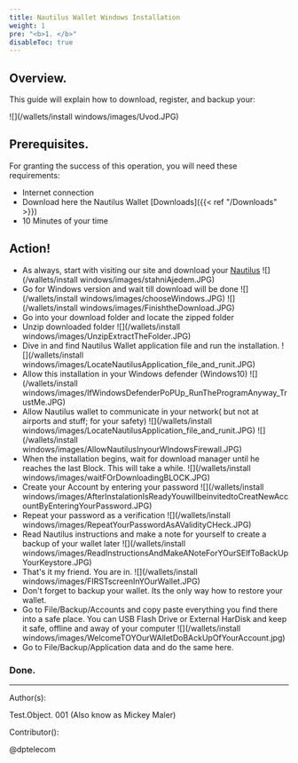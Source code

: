 ```yaml
---
title: Nautilus Wallet Windows Installation
weight: 1
pre: "<b>1. </b>"
disableToc: true
---
```


## Overview.

This guide will explain how to download, register, and backup your:

![](/wallets/install windows/images/Uvod.JPG)

## Prerequisites.

For granting the success of this operation, you will need these requirements:

* Internet connection
* Download here the Nautilus Wallet [Downloads]({{< ref "/Downloads" >}})
* 10 Minutes of your time

## Action!

* As always, start with visiting our site and download your [Nautilus](https://pirl.io/en/nautilus-wallet/)
![](/wallets/install windows/images/stahniAjedem.JPG)
* Go for Windows version and wait till download will be done
![](/wallets/install windows/images/chooseWindows.JPG)
![](/wallets/install windows/images/FinishtheDownload.JPG)
* Go into your download folder and locate the zipped folder
* Unzip downloaded folder
![](/wallets/install windows/images/UnzipExtractTheFolder.JPG)
* Dive in and find Nautilus Wallet application file and run the installation.
![](/wallets/install windows/images/LocateNautilusApplication_file_and_runit.JPG)
* Allow this installation in your Windows defender (Windows10)
![](/wallets/install windows/images/IfWindowsDefenderPoPUp_RunTheProgramAnyway_TrustMe.JPG)
* Allow Nautilus wallet to communicate in your network( but not at airports and stuff;     for your safety)
![](/wallets/install windows/images/LocateNautilusApplication_file_and_runit.JPG)
![](/wallets/install windows/images/AllowNautilusInyourWIndowsFirewall.JPG)
* When the installation begins, wait for download manager until he reaches the last Block. This will take a while.
![](/wallets/install windows/images/waitFOrDownloadingBLOCK.JPG)
* Create your Account by entering your password
![](/wallets/install windows/images/AfterInstalationIsReadyYouwillbeinvitedtoCreatNewAccountByEnteringYourPassword.JPG)
* Repeat your password as a verification
![](/wallets/install windows/images/RepeatYourPasswordAsAValidityCHeck.JPG)
* Read Nautilus instructions and make a note for yourself to create a backup of your wallet later
![](/wallets/install windows/images/ReadInstructionsAndMakeANoteForYOurSElfToBackUpYourKeystore.JPG)
* That's it my friend. You are in.
![](/wallets/install windows/images/FIRSTscreenInYOurWallet.JPG)
* Don't forget to backup your wallet. Its the only way how to restore your wallet.
* Go to File/Backup/Accounts and copy paste everything you find there into a safe place. You can USB Flash Drive or External HarDisk and keep it safe, offline and away of your computer
![](/wallets/install windows/images/WelcomeTOYOurWAlletDoBAckUpOfYourAccount.jpg)
* Go to File/Backup/Application data and do the same here.
### Done.


---

Author(s):

Test.Object. 001 (Also know as Mickey Maler)

Contributor():

@dptelecom
